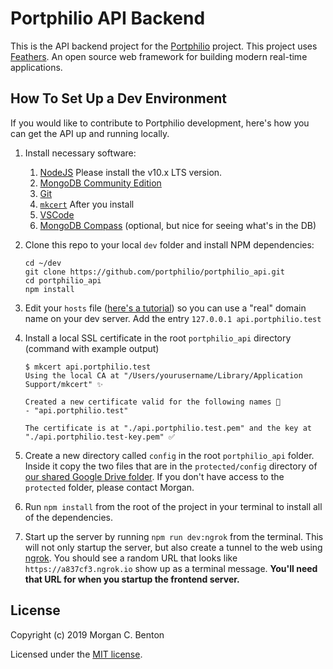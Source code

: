 # Portphilio API Backend

This is the API backend project for the [Portphilio](https://portphil.io) project. This project uses [Feathers](http://feathersjs.com). An open source web framework for building modern real-time applications.

## How To Set Up a Dev Environment

If you would like to contribute to Portphilio development, here's how you can get the API up and running locally.

1. Install necessary software:
    1. [NodeJS](https://nodejs.org/) Please install the v10.x LTS version.
    2. [MongoDB Community Edition](https://docs.mongodb.com/manual/administration/install-community/)
    3. [Git](https://git-scm.com/)
    4. [`mkcert`](https://github.com/FiloSottile/mkcert) After you install 
    5. [VSCode](https://code.visualstudio.com/)
    6. [MongoDB Compass](https://www.mongodb.com/products/compass) (optional, but nice for seeing what's in the DB)
2. Clone this repo to your local `dev` folder and install NPM dependencies:

    ```
    cd ~/dev
    git clone https://github.com/portphilio/portphilio_api.git
    cd portphilio_api
    npm install
    ```

3. Edit your `hosts` file ([here's a tutorial](https://www.howtogeek.com/howto/27350/beginner-geek-how-to-edit-your-hosts-file/)) so you can use a "real" domain name on your dev server. Add the entry `127.0.0.1 api.portphilio.test`
4. Install a local SSL certificate in the root `portphilio_api` directory (command with example output)

    ```
    $ mkcert api.portphilio.test
    Using the local CA at "/Users/yourusername/Library/Application Support/mkcert" ✨

    Created a new certificate valid for the following names 📜
    - "api.portphilio.test"

    The certificate is at "./api.portphilio.test.pem" and the key at "./api.portphilio.test-key.pem" ✅
    ```

5. Create a new directory called `config` in the root `portphilio_api` folder. Inside it copy the two files that are in the `protected/config` directory of [our shared Google Drive folder](https://drive.google.com/open?id=1MIBtHlkTsv0v1Wsjl4I66Euu8nhBhUkB). If you don't have access to the `protected` folder, please contact Morgan.
6. Run `npm install` from the root of the project in your terminal to install all of the dependencies.
7. Start up the server by running `npm run dev:ngrok` from the terminal. This will not only startup the server, but also create a tunnel to the web using [ngrok](https://ngrok.com). You should see a random URL that looks like `https://a837cf3.ngrok.io` show up as a terminal message. **You'll need that URL for when you startup the frontend server.**

## License

Copyright (c) 2019 Morgan C. Benton

Licensed under the [MIT license](LICENSE).
